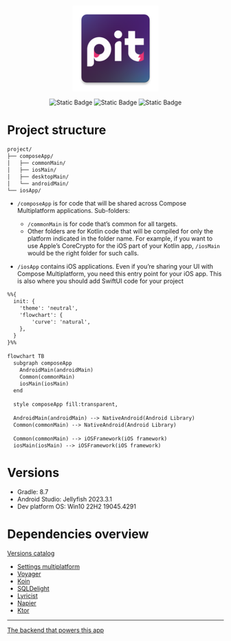 <p align="center">
    <img src="composeApp/src/main/res/mipmap-xxxhdpi/ic_icon.webp" height="200px"  alt="project logo"/>
</p>
<p align="center">
    <img alt="Static Badge" src="https://img.shields.io/badge/android-gray?logo=android">
    <img alt="Static Badge" src="https://img.shields.io/badge/windows-gray?logo=windows&logoColor=blue">
    <img alt="Static Badge" src="https://img.shields.io/badge/linux-gray?logo=linux">
</p>

# Project structure

```
project/
├── composeApp/
│   ├── commonMain/
│   ├── iosMain/
│   ├── desktopMain/
│   └── androidMain/
└── iosApp/
```

* `/composeApp` is for code that will be shared across Compose Multiplatform applications.
  Sub-folders:
    - `/commonMain` is for code that’s common for all targets.
    - Other folders are for Kotlin code that will be compiled for only the platform indicated in the
      folder name.
      For example, if you want to use Apple’s CoreCrypto for the iOS part of your Kotlin app,
      `/iosMain` would be the right folder for such calls.

* `/iosApp` contains iOS applications. Even if you’re sharing your UI with Compose Multiplatform,
  you need this entry point for your iOS app. This is also where you should add SwiftUI code for
  your project

```mermaid
%%{
  init: {
    'theme': 'neutral',
    'flowchart': { 
        'curve': 'natural',
    },
  }
}%%

flowchart TB
  subgraph composeApp
    AndroidMain(androidMain)
    Common(commonMain)
    iosMain(iosMain)
  end

  style composeApp fill:transparent, 

  AndroidMain(androidMain) --> NativeAndroid(Android Library)
  Common(commonMain) --> NativeAndroid(Android Library)

  Common(commonMain) --> iOSFramework(iOS framework)
  iosMain(iosMain) --> iOSFramework(iOS framework)
```

# Versions

- Gradle: 8.7
- Android Studio: Jellyfish 2023.3.1
- Dev platform OS: Win10 22H2 19045.4291

# Dependencies overview

[Versions catalog](/gradle/libs.versions.toml)

- [Settings multiplatform](https://github.com/russhwolf/multiplatform-settings?tab=readme-ov-file#coroutine-apis)
- [Voyager](https://voyager.adriel.cafe)
- [Koin](https://insert-koin.io)
- [SQLDelight](https://cashapp.github.io/sqldelight/)
- [Lyricist](https://github.com/adrielcafe/lyricist)
- [Napier](https://github.com/AAkira/Napier)
- [Ktor](https://ktor.io)

----

[The backend that powers this app](https://github.com/Smart-Health-LLC/server)